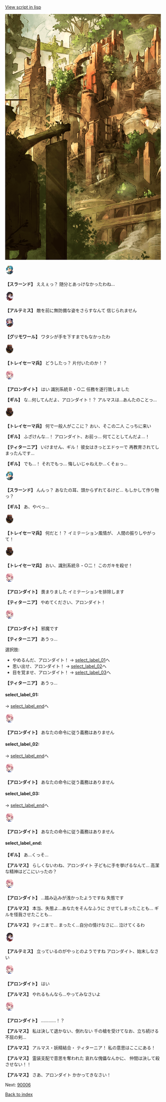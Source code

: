 [View script in lisp](../scripts/100705011.txt)

![beast_world_town2.png](../images/backgrounds/beast_world_town2.png)

<img src="../images/units/3201211.png" alt="3201211.png" height="34"/>

**【スラーンド】**
ええぇっ？
随分とあっけなかったわね…

<img src="../images/units/3400111.png" alt="3400111.png" height="34"/>

**【アルテミス】**
敵を前に無防備な姿をさらすなんて
信じられません

<img src="../images/units/3501711.png" alt="3501711.png" height="34"/>

**【グリモワール】**
ワタシが手を下すまでもなかったわ

<img src="../images/units/3830001.png" alt="3830001.png" height="34"/>

**【トレイセーマ兵】**
どうしたっ？
片付いたのか！？

<img src="../images/units/3100711.png" alt="3100711.png" height="34"/>

**【アロンダイト】**
はい
識別系統Ｂ・○二
任務を遂行致しました

**【ギル】**
な…何してんだよ、アロンダイト！？
アルマスは…あんたのことっ…

<img src="../images/units/3830001.png" alt="3830001.png" height="34"/>

**【トレイセーマ兵】**
何で一般人がここに？
おい、そこの二人
こっちに来い

**【ギル】**
ふざけんな…！
アロンダイト、お前っ…
何てことしてんだよ…！

**【ティターニア】**
いけません、ギル！
彼女はきっとエドゥーで
再教育されてしまったんです…

**【ギル】**
でも…！
それでもっ…
悔しいじゃねえか…くそぉっ…

<img src="../images/units/3201211.png" alt="3201211.png" height="34"/>

**【スラーンド】**
んんっ？
あなたの耳、頭からずれてるけど…
もしかして作り物っ？

**【ギル】**
あ、やべっ…

<img src="../images/units/3830001.png" alt="3830001.png" height="34"/>

**【トレイセーマ兵】**
何だと！？
イミテーション風情が、
人間の振りしやがって！

<img src="../images/units/3830001.png" alt="3830001.png" height="34"/>

**【トレイセーマ兵】**
おい、識別系統Ｂ・○二！
このガキを殺せ！

<img src="../images/units/3100711.png" alt="3100711.png" height="34"/>

**【アロンダイト】**
畏まりました
イミテーションを排除します

**【ティターニア】**
やめてください、アロンダイト！

<img src="../images/units/3100711.png" alt="3100711.png" height="34"/>

**【アロンダイト】**
邪魔です

**【ティターニア】**
あうっ…

選択肢:
- やめるんだ、アロンダイト！ → [select_label_01](#select_label_01)へ
- 思い出せ、アロンダイト！ → [select_label_02](#select_label_02)へ
- 目を覚ませ、アロンダイト！ → [select_label_03](#select_label_03)へ


**【ティターニア】**
あうっ…

#### select_label_01:
 → [select_label_end](#select_label_end)へ

<img src="../images/units/3100711.png" alt="3100711.png" height="34"/>

**【アロンダイト】**
あなたの命令に従う義務はありません

#### select_label_02:
 → [select_label_end](#select_label_end)へ

<img src="../images/units/3100711.png" alt="3100711.png" height="34"/>

**【アロンダイト】**
あなたの命令に従う義務はありません

#### select_label_03:
 → [select_label_end](#select_label_end)へ

<img src="../images/units/3100711.png" alt="3100711.png" height="34"/>

**【アロンダイト】**
あなたの命令に従う義務はありません

#### select_label_end:

**【ギル】**
あ…くっそ…

**【アルマス】**
らしくないわね、アロンダイト
子どもに手を挙げるなんて…
高潔な精神はどこにいったの？

<img src="../images/units/3100711.png" alt="3100711.png" height="34"/>

**【アロンダイト】**
…踏み込みが浅かったようですね
失態です

**【アルマス】**
本当、失態よ…あなたをそんなふうに
させてしまったことも…
ギルを怪我させたことも…

**【アルマス】**
ティニまで…
まったく…自分の情けなさに…
泣けてくるわ

<img src="../images/units/3400111.png" alt="3400111.png" height="34"/>

**【アルテミス】**
立っているのがやっとのようですね
アロンダイト、始末しなさい

<img src="../images/units/3100711.png" alt="3100711.png" height="34"/>

**【アロンダイト】**
はい

**【アルマス】**
やれるもんなら…やってみなさいよ

<img src="../images/units/3100711.png" alt="3100711.png" height="34"/>

**【アロンダイト】**
…………！？

**【アルマス】**
私は決して退かない、倒れない
千の槍を受けてなお、立ち続ける
不屈の剣…

**【アルマス】**
アルマス・妖精結合・
ティターニア！
私の意思はここにある！

**【アルマス】**
霊装支配で意思を奪われた
哀れな傀儡なんかに、
仲間は決して殺させない！！

**【アルマス】**
さあ、アロンダイト
かかってきなさい！

Next: [90006](90006.md)

[Back to index](index.md)
